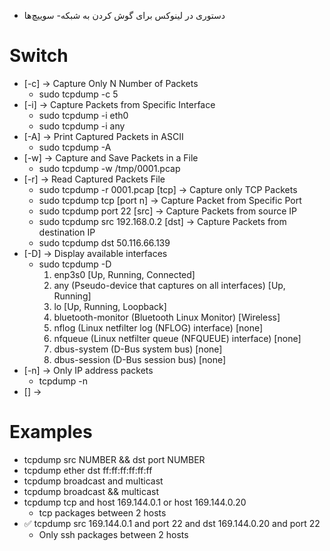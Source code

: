 

* دستوری در لینوکس برای گوش کردن به شبکه- سوییچ‌ها

# Switch

* [-c] → Capture Only N Number of Packets
  * sudo tcpdump -c 5
* [-i] → Capture Packets from Specific Interface
  * sudo tcpdump -i eth0
  * sudo tcpdump -i any
* [-A] → Print Captured Packets in ASCII
  * sudo tcpdump -A
* [-w] → Capture and Save Packets in a File 
  * sudo tcpdump -w /tmp/0001.pcap
* [-r] → Read Captured Packets File 
  * sudo tcpdump -r 0001.pcap 
[tcp] → Capture only TCP Packets
  * sudo tcpdump tcp
[port n] → Capture Packet from Specific Port
  * sudo tcpdump port 22
[src] → Capture Packets from source IP
  * sudo tcpdump src 192.168.0.2
[dst] → Capture Packets from destination IP
  * sudo tcpdump dst 50.116.66.139
* [-D] → Display available interfaces
  * sudo tcpdump -D
    1. enp3s0 [Up, Running, Connected]
    2. any (Pseudo-device that captures on all interfaces) [Up, Running]
    3. lo [Up, Running, Loopback]
    4. bluetooth-monitor (Bluetooth Linux Monitor) [Wireless]
    5. nflog (Linux netfilter log (NFLOG) interface) [none] 
    6. nfqueue (Linux netfilter queue (NFQUEUE) interface) [none]
    7. dbus-system (D-Bus system bus) [none]
    8. dbus-session (D-Bus session bus) [none]
* [-n] → Only IP address packets
  * tcpdump -n
* [] → 

# Examples


* tcpdump src NUMBER && dst port NUMBER
* tcpdump ether dst ff:ff:ff:ff:ff:ff
* tcpdump broadcast and multicast
* tcpdump broadcast && multicast
* tcpdump tcp and host 169.144.0.1 or host 169.144.0.20
  * tcp packages between 2 hosts
* ✅ tcpdump src 169.144.0.1 and port 22 and dst 169.144.0.20 and port 22
  * Only ssh packages between 2 hosts